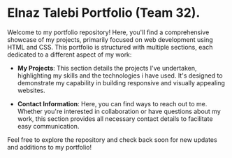  # Elnaz Talebi Portfolio (Team 32).

Welcome to my portfolio repository! Here, you'll find a comprehensive showcase of my projects, primarily focused on web development using HTML and CSS. This portfolio is structured with multiple sections, each dedicated to a different aspect of my work:

- **My Projects**: This section details the projects I've undertaken, highlighting my skills and the technologies i have used. It's designed to demonstrate my capability in building responsive and visually appealing websites.

- **Contact Information**: Here, you can find ways to reach out to me. Whether you're interested in collaboration or have questions about my work, this section provides all necessary contact details to facilitate easy communication.

Feel free to explore the repository and check back soon for new updates and additions to my portfolio!
